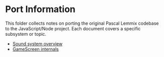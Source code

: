 # Port Information

This folder collects notes on porting the original Pascal Lemmix codebase to the
JavaScript/Node project. Each document covers a specific subsystem or topic.

- [Sound system overview](sound-system-overview.md)
- [GameScreen internals](gamescreens-others.md)
